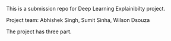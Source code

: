 This is a submission repo for Deep Learning Explainibilty project. 

Project team: Abhishek Singh, Sumit Sinha, Wilson Dsouza

The project has three part.
